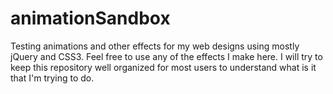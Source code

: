 # animationSandbox
Testing animations and other effects for my web designs using mostly jQuery and CSS3. Feel free to use any of the effects I make here. I will try to keep this repository well organized for most users to understand what is it that I'm trying to do.
